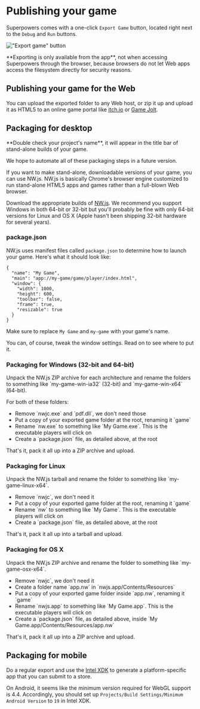 # Publishing your game

Superpowers comes with a one-click `Export Game` button, located right next to the `Debug` and `Run` buttons.

!["Export game" button](/images/export-game-button.png)

<div class="note">
  <p>**Exporting is only available from the app**, not when accessing Superpowers through the browser,
  because browsers do not let Web apps access the filesystem directly for security reasons.
</div>

## Publishing your game for the Web

You can upload the exported folder to any Web host, or zip it up and upload it as HTML5 to an online game portal like <a href="http://itch.io/" target="_blank">itch.io</a> or <a href="http://gamejolt.com" target="_blank">Game Jolt</a>.

## Packaging for desktop

<div class="note">
  <p>**Double check your project's name**, it will appear in the title bar of stand-alone builds of your game.
</div>

<div class="note">
  <p>We hope to automate all of these packaging steps in a future version.
</div>

If you want to make stand-alone, downloadable versions of your game, you can use NW.js. NW.js is basically Chrome's browser engine customized to run stand-alone HTML5 apps and games rather than a full-blown Web browser.

<div class="action">
  <p>Download the appropriate builds of <a href="http://nwjs.io/" target="_blank">NW.js</a>. We recommend you support Windows in both 64-bit or 32-bit but you'll probably be fine with only 64-bit versions for Linux and OS X (Apple hasn't been shipping 32-bit hardware for several years).
</div>

### package.json

NW.js uses manifest files called `package.json` to determine how to launch your game. Here's what it should look like:

```
{
  "name": "My Game",
  "main": "app://my-game/game/player/index.html",
  "window": {
    "width": 1000,
    "height": 600,
    "toolbar": false,
    "frame": true,
    "resizable": true
  }
}
```

Make sure to replace `My Game` and `my-game` with your game's name.

You can, of course, tweak the window settings. Read on to see where to put it.

### Packaging for Windows (32-bit and 64-bit)

<div class="action">
  <p>Unpack the NW.js ZIP archive for each architecture and rename the folders to something like `my-game-win-ia32` (32-bit) and `my-game-win-x64` (64-bit).

  <p>For both of these folders:

  <ul>
    <li>Remove `nwjc.exe` and `pdf.dll`, we don't need those
    <li>Put a copy of your exported game folder at the root, renaming it `game`
    <li>Rename `nw.exe` to something like `My Game.exe`. This is the executable players will click on
    <li>Create a `package.json` file, as detailed above, at the root
  </ul>

  <p>That's it, pack it all up  into a ZIP archive and upload.
</div>

### Packaging for Linux

<div class="action">
  <p>Unpack the NW.js tarball and rename the folder to something like `my-game-linux-x64`.

  <ul>
    <li>Remove `nwjc`, we don't need it
    <li>Put a copy of your exported game folder at the root, renaming it `game`
    <li>Rename `nw` to something like `My Game`. This is the executable players will click on
    <li>Create a `package.json` file, as detailed above, at the root
  </ul>

  <p>That's it, pack it all up into a tarball and upload.
</div>

### Packaging for OS X

<div class="action">
  <p>Unpack the NW.js ZIP archive and rename the folder to something like `my-game-osx-x64`.

  <ul>
    <li>Remove `nwjc`, we don't need it
    <li>Create a folder name `app.nw` in `nwjs.app/Contents/Resources`
    <li>Put a copy of your exported game folder inside `app.nw`, renaming it `game`
    <li>Rename `nwjs.app` to something like `My Game.app`. This is the executable players will click on
    <li>Create a `package.json` file, as detailed above, inside `My Game.app/Contents/Resources/app.nw`
  </ul>

  <p>That's it, pack it all up into a ZIP archive and upload.
</div>

## Packaging for mobile

Do a regular export and use the [Intel XDK](https://software.intel.com/en-us/intel-xdk)
to generate a platform-specific app that you can submit to a store.

On Android, it seems like the minimum version required for WebGL support is 4.4.
Accordingly, you should set up `Projects/Build Settings/Minimum Android Version` to `19` in Intel XDK.
